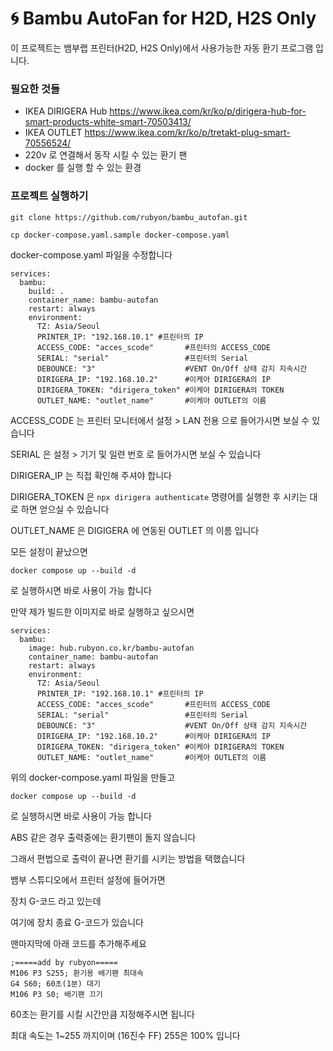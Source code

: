 # 🌀 Bambu AutoFan for H2D, H2S Only

이 프로젝트는 뱀부랩 프린터(H2D, H2S Only)에서 사용가능한 자동 환기 프로그램 입니다.

### 필요한 것들
- IKEA DIRIGERA Hub https://www.ikea.com/kr/ko/p/dirigera-hub-for-smart-products-white-smart-70503413/
- IKEA OUTLET https://www.ikea.com/kr/ko/p/tretakt-plug-smart-70556524/
- 220v 로 연결해서 동작 시킬 수 있는 환기 팬
- docker 를 실행 할 수 있는 환경

### 프로젝트 실행하기
```
git clone https://github.com/rubyon/bambu_autofan.git
```
```
cp docker-compose.yaml.sample docker-compose.yaml
```

docker-compose.yaml 파일을 수정합니다
```
services:
  bambu:
    build: .
    container_name: bambu-autofan
    restart: always
    environment:
      TZ: Asia/Seoul
      PRINTER_IP: "192.168.10.1" #프린터의 IP
      ACCESS_CODE: "acces_scode"       #프린터의 ACCESS_CODE
      SERIAL: "serial"                 #프린터의 Serial
      DEBOUNCE: "3"                    #VENT On/Off 상태 감지 지속시간
      DIRIGERA_IP: "192.168.10.2"      #이케아 DIRIGERA의 IP
      DIRIGERA_TOKEN: "dirigera_token" #이케아 DIRIGERA의 TOKEN
      OUTLET_NAME: "outlet_name"       #이케아 OUTLET의 이름
```

ACCESS_CODE 는 프린터 모니터에서 설정 > LAN 전용 으로 들어가시면 보실 수 있습니다

SERIAL 은 설정 > 기기 및 일련 번호 로 들어가시면 보실 수 있습니다

DIRIGERA_IP 는 직접 확인해 주셔야 합니다

DIRIGERA_TOKEN 은 `npx dirigera authenticate` 명령어를 실행한 후 시키는 대로 하면 얻으실 수 있습니다

OUTLET_NAME 은 DIGIGERA 에 연동된 OUTLET 의 이름 입니다

모든 설정이 끝났으면

```
docker compose up --build -d
```

로 실행하시면 바로 사용이 가능 합니다

만약 제가 빌드한 이미지로 바로 실행하고 싶으시면

```
services:
  bambu:
    image: hub.rubyon.co.kr/bambu-autofan
    container_name: bambu-autofan
    restart: always
    environment:
      TZ: Asia/Seoul
      PRINTER_IP: "192.168.10.1" #프린터의 IP
      ACCESS_CODE: "acces_scode"       #프린터의 ACCESS_CODE
      SERIAL: "serial"                 #프린터의 Serial
      DEBOUNCE: "3"                    #VENT On/Off 상태 감지 지속시간
      DIRIGERA_IP: "192.168.10.2"      #이케아 DIRIGERA의 IP
      DIRIGERA_TOKEN: "dirigera_token" #이케아 DIRIGERA의 TOKEN
      OUTLET_NAME: "outlet_name"       #이케아 OUTLET의 이름
```

위의 docker-compose.yaml 파일을 만들고

```
docker compose up --build -d
```

로 실행하시면 바로 사용이 가능 합니다

ABS 같은 경우 출력중에는 환기팬이 돌지 않습니다

그래서 편법으로 출력이 끝나면 환기를 시키는 방법을 택했습니다

뱀부 스튜디오에서 프린터 설정에 들어가면

장치 G-코드 라고 있는데

여기에 장치 종료 G-코드가 있습니다

맨마지막에 아래 코드를 추가해주세요

```
;=====add by rubyon=====
M106 P3 S255; 환기용 배기팬 최대속
G4 S60; 60초(1분) 대기
M106 P3 S0; 배기팬 끄기
```

60초는 환기를 시킬 시간만큼 지정해주시면 됩니다

최대 속도는 1~255 까지이며 (16진수 FF) 255은 100% 입니다